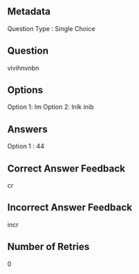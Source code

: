 ## Metadata
Question Type : Single Choice

## Question
vivihnvnbn

## Options
Option 1: lm
Option 2: lnlk inib

## Answers
Option 1 : 44

## Correct Answer Feedback
cr

## Incorrect Answer Feedback
incr

## Number of Retries
0

